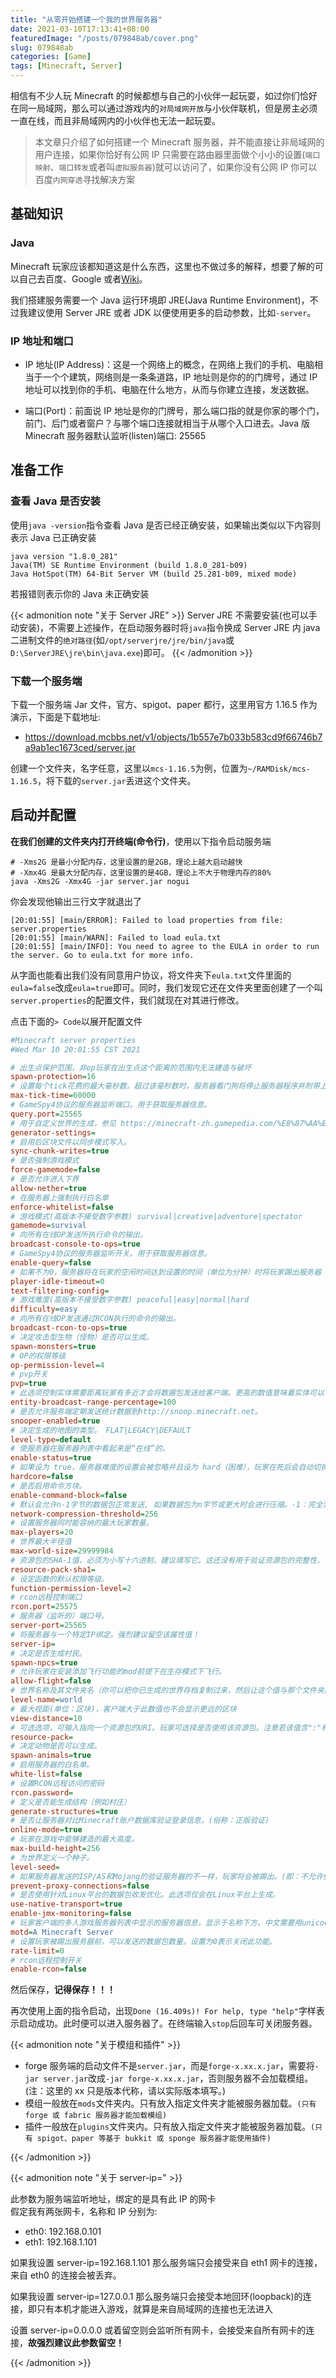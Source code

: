 ```yaml
---
title: "从零开始搭建一个我的世界服务器"
date: 2021-03-10T17:13:41+08:00
featuredImage: "/posts/079848ab/cover.png"
slug: 079848ab
categories: [Game]
tags: [Minecraft, Server]
---
```


相信有不少人玩 Minecraft 的时候都想与自己的小伙伴一起玩耍，如过你们恰好在同一局域网，那么可以通过游戏内的`对局域网开放`与小伙伴联机，但是房主必须一直在线，而且非局域网内的小伙伴也无法一起玩耍。

<!--more-->

> 本文章只介绍了如何搭建一个 Minecraft 服务器，并不能直接让非局域网的用户连接，如果你恰好有公网 IP 只需要在路由器里面做个小小的设置(`端口映射`、`端口转发`或者叫`虚拟服务器`)就可以访问了，如果你没有公网 IP 你可以百度`内网穿透`寻找解决方案

## 基础知识

### Java

Minecraft 玩家应该都知道这是什么东西，这里也不做过多的解释，想要了解的可以自己去百度、Google 或者[Wiki](https://zh.wikipedia.org/wiki/Java)。

我们搭建服务需要一个 Java 运行环境即 JRE(Java Runtime Environment)，不过我建议使用 Server JRE 或者 JDK 以便使用更多的启动参数，比如`-server`。

### IP 地址和端口

- IP 地址(IP Address)：这是一个网络上的概念，在网络上我们的手机、电脑相当于一个个建筑，网络则是一条条道路，IP 地址则是你的的门牌号，通过 IP 地址可以找到你的手机、电脑在什么地方，从而与你建立连接，发送数据。

- 端口(Port)：前面说 IP 地址是你的门牌号，那么端口指的就是你家的哪个门，前门、后门或者窗户？与哪个端口连接就相当于从哪个入口进去。Java 版 Minecraft 服务器默认监听(listen)端口: 25565

## 准备工作

### 查看 Java 是否安装

使用`java -version`指令查看 Java 是否已经正确安装，如果输出类似以下内容则表示 Java 已正确安装

```shell
java version "1.8.0_281"
Java(TM) SE Runtime Environment (build 1.8.0_281-b09)
Java HotSpot(TM) 64-Bit Server VM (build 25.281-b09, mixed mode)
```

若报错则表示你的 Java 未正确安装

{{< admonition note "关于 Server JRE" >}}
Server JRE 不需要安装(也可以手动安装)，不需要上述操作，在启动服务器时将`java`指令换成 Server JRE 内 java 二进制文件的`绝对路径`(如`/opt/serverjre/jre/bin/java`或`D:\ServerJRE\jre\bin\java.exe`)即可。
{{< /admonition >}}

### 下载一个服务端

下载一个服务端 Jar 文件，官方、spigot、paper 都行，这里用官方 1.16.5 作为演示，下面是下载地址:

- https://download.mcbbs.net/v1/objects/1b557e7b033b583cd9f66746b7a9ab1ec1673ced/server.jar

创建一个文件夹，名字任意，这里以`mcs-1.16.5`为例，位置为`~/RAMDisk/mcs-1.16.5`，将下载的`server.jar`丢进这个文件夹。

## 启动并配置

**在我们创建的文件夹内打开终端(命令行)**，使用以下指令启动服务端

```shell
# -Xms2G 是最小分配内存，这里设置的是2GB，理论上越大启动越快
# -Xmx4G 是最大分配内存，这里设置的是4GB，理论上不大于物理内存的80%
java -Xms2G -Xmx4G -jar server.jar nogui
```

你会发现他输出三行文字就退出了

```shell
[20:01:55] [main/ERROR]: Failed to load properties from file: server.properties
[20:01:55] [main/WARN]: Failed to load eula.txt
[20:01:55] [main/INFO]: You need to agree to the EULA in order to run the server. Go to eula.txt for more info.
```

从字面也能看出我们没有同意用户协议，将文件夹下`eula.txt`文件里面的`eula=false`改成`eula=true`即可。同时，我们发现它还在文件夹里面创建了一个叫`server.properties`的配置文件，我们就现在对其进行修改。

点击下面的`> Code`以展开配置文件

```ini
#Minecraft server properties
#Wed Mar 10 20:01:55 CST 2021

# 出生点保护范围，非op玩家在出生点这个距离的范围内无法建造与破坏
spawn-protection=16
# 设置每个tick花费的最大毫秒数。超过该毫秒数时，服务器看门狗将停止服务器程序并附带上信息：服务器的一个tick花费了60.00秒（最长也应该只有0.05秒）；判定服务器已崩溃，它将被强制关闭。遇到这种情况的时候，它会调用 System.exit(1)。
max-tick-time=60000
# GameSpy4协议的服务器监听端口。用于获取服务器信息。
query.port=25565
# 用于自定义世界的生成，参见 https://minecraft-zh.gamepedia.com/%E8%87%AA%E5%AE%9A%E4%B9%89
generator-settings=
# 启用后区块文件以同步模式写入。
sync-chunk-writes=true
# 是否强制游戏模式
force-gamemode=false
# 是否允许进入下界
allow-nether=true
# 在服务器上强制执行白名单
enforce-whitelist=false
# 游戏模式(高版本不接受数字参数) survival|creative|adventure|spectator
gamemode=survival
# 向所有在线OP发送所执行命令的输出。
broadcast-console-to-ops=true
# GameSpy4协议的服务器监听开关。用于获取服务器信息。
enable-query=false
# 如果不为0，服务器将在玩家的空闲时间达到设置的时间（单位为分钟）时将玩家踢出服务器
player-idle-timeout=0
text-filtering-config=
# 游戏难度(高版本不接受数字参数) peaceful|easy|normal|hard
difficulty=easy
# 向所有在线OP发送通过RCON执行的命令的输出。
broadcast-rcon-to-ops=true
# 决定攻击型生物（怪物）是否可以生成。
spawn-monsters=true
# OP的权限等级
op-permission-level=4
# pvp开关
pvp=true
# 此选项控制实体需要距离玩家有多近才会将数据包发送给客户端。更高的数值意味着实体可以在更远的地方就被渲染，同时也可能提高增加延迟的几率。(单位:% 范围:10-1000)
entity-broadcast-range-percentage=100
# 是否允许服务端定期发送统计数据到http://snoop.minecraft.net。
snooper-enabled=true
# 决定生成的地图的类型。 FLAT|LEGACY|DEFAULT
level-type=default
# 使服务器在服务器列表中看起来是“在线”的。
enable-status=true
# 如果设为 true，服务器难度的设置会被忽略并且设为 hard（困难），玩家在死后会自动切换至旁观模式。
hardcore=false
# 是否启用命令方块。
enable-command-block=false
# 默认会允许n-1字节的数据包正常发送, 如果数据包为n字节或更大时会进行压缩。-1：完全禁用数据包压缩 0：压缩全部数据包
network-compression-threshold=256
# 设置服务器同时能容纳的最大玩家数量。
max-players=20
# 世界最大半径值
max-world-size=29999984
# 资源包的SHA-1值，必须为小写十六进制，建议填写它。这还没有用于验证资源包的完整性，但是它提高了资源包缓存的有效性和可靠性。
resource-pack-sha1=
# 设定函数的默认权限等级。
function-permission-level=2
# rcon远程控制端口
rcon.port=25575
# 服务器（监听的）端口号。
server-port=25565
# 将服务器与一个特定IP绑定。强烈建议留空该属性值！
server-ip=
# 决定是否生成村民。
spawn-npcs=true
# 允许玩家在安装添加飞行功能的mod前提下在生存模式下飞行。
allow-flight=false
# 世界名称及其文件夹名（你可以把你已生成的世界存档复制过来，然后让这个值与那个文件夹的名字保持一致，服务器就可以载入该存档。）
level-name=world
# 最大视距(单位：区块)，客户端大于此数值也不会显示更远的区块
view-distance=10
# 可选选项，可输入指向一个资源包的URI。玩家可选择是否使用该资源包。注意若该值含":"和"="字符，需要在其前加上反斜线(\)
resource-pack=
# 决定动物是否可以生成。
spawn-animals=true
# 启用服务器的白名单。
white-list=false
# 设置RCON远程访问的密码
rcon.password=
# 定义是否能生成结构（例如村庄）
generate-structures=true
# 是否让服务器对比Minecraft账户数据库验证登录信息。(俗称：正版验证)
online-mode=true
# 玩家在游戏中能够建造的最大高度。
max-build-height=256
# 为世界定义一个种子。
level-seed=
# 如果服务器发送的ISP/AS和Mojang的验证服务器的不一样，玩家将会被踢出。(即：不允许使用VPN或代理)
prevent-proxy-connections=false
# 是否使用针对Linux平台的数据包收发优化。此选项仅会在Linux平台上生成。
use-native-transport=true
enable-jmx-monitoring=false
# 玩家客户端的多人游戏服务器列表中显示的服务器信息，显示于名称下方。中文需要用unicode，超过59个字符可能会返回“通讯错误”
motd=A Minecraft Server
# 设置玩家被踢出服务器前，可以发送的数据包数量。设置为0表示关闭此功能。
rate-limit=0
# rcon远程控制开关
enable-rcon=false
```

然后保存，**记得保存！！！**

再次使用上面的指令启动，出现`Done (16.409s)! For help, type "help"`字样表示启动成功。此时便可以进入服务器了。在终端输入`stop`后回车可关闭服务器。

{{< admonition note "关于模组和插件" >}}

- forge 服务端的启动文件不是`server.jar`，而是`forge-x.xx.x.jar`，需要将`-jar server.jar`改成`-jar forge-x.xx.x.jar`，否则服务器不会加载模组。(注：这里的 xx 只是版本代称，请以实际版本填写。)
- 模组一般放在`mods`文件夹内。只有放入指定文件夹才能被服务器加载。`(只有 forge 或 fabric 服务器才能加载模组)`
- 插件一般放在`plugins`文件夹内。只有放入指定文件夹才能被服务器加载。`(只有 spigot、paper 等基于 bukkit 或 sponge 服务器才能使用插件)`

{{< /admonition >}}

{{< admonition note "关于 server-ip=" >}}

此参数为服务端监听地址，绑定的是具有此 IP 的网卡  
假定我有两张网卡，名称和 IP 分别为:

- eth0: 192.168.0.101
- eth1: 192.168.1.101

如果我设置 server-ip=192.168.1.101 那么服务端只会接受来自 eth1 网卡的连接，来自 eth0 的连接会被丢弃。

如果我设置 server-ip=127.0.0.1 那么服务端只会接受本地回环(loopback)的连接，即只有本机才能进入游戏，就算是来自局域网的连接也无法进入

设置 server-ip=0.0.0.0 或着留空则会监听所有网卡，会接受来自所有网卡的连接，**故强烈建议此参数留空！**

{{< /admonition >}}
